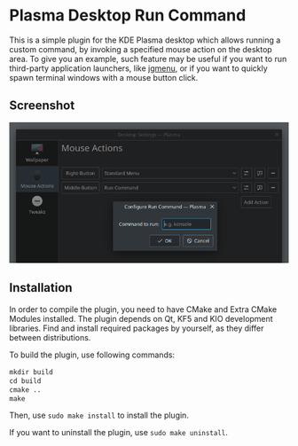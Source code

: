 # Plasma Desktop Run Command

This is a simple plugin for the KDE Plasma desktop which allows running a custom command, by invoking a specified mouse action on the desktop area. To give you an example, such feature may be useful if you want to run third-party application launchers, like [jgmenu](https://github.com/johanmalm/jgmenu), or if you want to quickly spawn terminal windows with a mouse button click.

## Screenshot

![](screenshot.png)

## Installation
In order to compile the plugin, you need to have CMake and Extra CMake Modules installed. The plugin depends on Qt, KF5 and KIO development libraries. Find and install required packages by yourself, as they differ between distributions.

To build the plugin, use following commands:

```
mkdir build
cd build
cmake ..
make
```

Then, use `sudo make install` to install the plugin.

If you want to uninstall the plugin, use `sudo make uninstall`.
